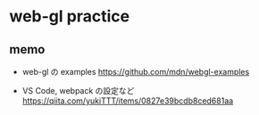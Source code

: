 # web-gl practice

## memo

- web-gl の examples
  https://github.com/mdn/webgl-examples

- VS Code, webpack の設定など
  https://qiita.com/yukiTTT/items/0827e39bcdb8ced681aa

